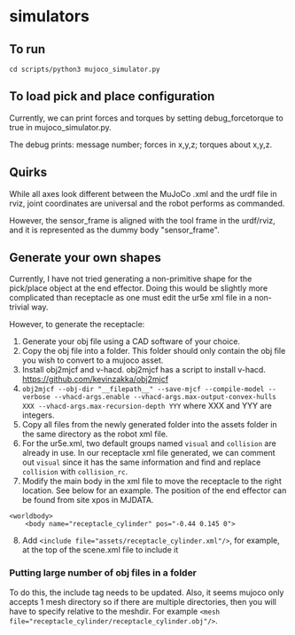 # simulators

## To run
`cd scripts/python3 mujoco_simulator.py`

## To load pick and place configuration
Currently, we can print forces and torques by setting debug_forcetorque to true in mujoco_simulator.py.

The debug prints: message number; forces in x,y,z; torques about x,y,z.

## Quirks
While all axes look different between the MuJoCo .xml and the urdf file in rviz, joint coordinates are universal and the robot performs as commanded.

However, the sensor_frame is aligned with the tool frame in the urdf/rviz, and it is represented as the dummy body "sensor_frame".

## Generate your own shapes
Currently, I have not tried generating a non-primitive shape for the pick/place object at the end effector. Doing this would be slightly more complicated than receptacle as one must edit the ur5e xml file in a non-trivial way.

However, to generate the receptacle:
1. Generate your obj file using a CAD software of your choice.
2. Copy the obj file into a folder. This folder should only contain the obj file you wish to convert to a mujoco asset.
3. Install obj2mjcf and v-hacd. obj2mjcf has a script to install v-hacd. https://github.com/kevinzakka/obj2mjcf
4. `obj2mjcf --obj-dir "__filepath__" --save-mjcf --compile-model --verbose --vhacd-args.enable --vhacd-args.max-output-convex-hulls XXX --vhacd-args.max-recursion-depth YYY` where XXX and YYY are integers.
5. Copy all files from the newly generated folder into the assets folder in the same directory as the robot xml file.
6. For the ur5e.xml, two default groups named `visual` and `collision` are already in use. In our receptacle xml file generated, we can comment out `visual` since it has the same information and find and replace `collision` with `collision_rc`.
7. Modify the main body in the xml file to move the receptacle to the right location. See below for an example. The position of the end effector can be found from site xpos in MJDATA.
```
<worldbody>
    <body name="receptacle_cylinder" pos="-0.44 0.145 0">
```
8. Add `<include file="assets/receptacle_cylinder.xml"/>`, for example, at the top of the scene.xml file to include it

### Putting large number of obj files in a folder
To do this, the include tag needs to be updated. Also, it seems mujoco only accepts 1 mesh directory so if there are multiple directories, then you will have to specify relative to the meshdir. For example `<mesh file="receptacle_cylinder/receptacle_cylinder.obj"/>`.